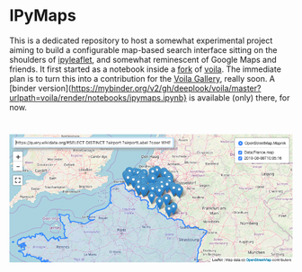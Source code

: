 # IPyMaps

This is a dedicated repository to host a somewhat experimental project aiming to build a configurable map-based search interface sitting on the shoulders of [ipyleaflet](https://github.com/jupyter-widgets/ipyleaflet), and somewhat reminescent of Google Maps and friends. It first started as a notebook inside a [fork](https://github.com/deeplook/voila) of [voila](https://github.com/QuantStack/voila). The immediate plan is to turn this into a contribution for the [Voila Gallery](https://voila-gallery.org/services/gallery/), really soon. A [binder version](https://mybinder.org/v2/gh/deeplook/voila/master?urlpath=voila/render/notebooks/ipymaps.ipynb} is available (only) there, for now.

# ![voila](ipymaps.png)
